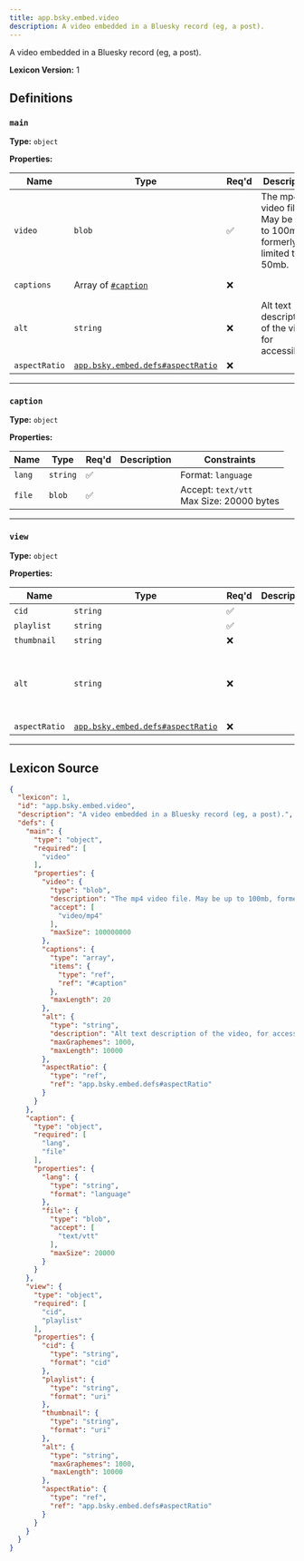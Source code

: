 ```yaml
---
title: app.bsky.embed.video
description: A video embedded in a Bluesky record (eg, a post).
---
```

A video embedded in a Bluesky record (eg, a post).

**Lexicon Version:** 1

## Definitions

<a name="main"></a>
### `main`

**Type:** `object`

**Properties:**

| Name | Type | Req'd  | Description | Constraints |
|------|------|----------|-------------|-------------|
| `video` | `blob` | ✅  | The mp4 video file. May be up to 100mb, formerly limited to 50mb. | Accept: `video/mp4`<br/>Max Size: 100000000 bytes |
| `captions` | Array of [`#caption`](#caption) | ❌  |  | Max Items: 20 |
| `alt` | `string` | ❌  | Alt text description of the video, for accessibility. | Max Length: 10000<br/>Max Graphemes: 1000 |
| `aspectRatio` | [`app.bsky.embed.defs#aspectRatio`](/lexicons/app/bsky/embed/defs#aspectRatio) | ❌  |  |  |

---

<a name="caption"></a>
### `caption`

**Type:** `object`

**Properties:**

| Name | Type | Req'd  | Description | Constraints |
|------|------|----------|-------------|-------------|
| `lang` | `string` | ✅  |  | Format: `language` |
| `file` | `blob` | ✅  |  | Accept: `text/vtt`<br/>Max Size: 20000 bytes |

---

<a name="view"></a>
### `view`

**Type:** `object`

**Properties:**

| Name | Type | Req'd  | Description | Constraints |
|------|------|----------|-------------|-------------|
| `cid` | `string` | ✅  |  | Format: `cid` |
| `playlist` | `string` | ✅  |  | Format: `uri` |
| `thumbnail` | `string` | ❌  |  | Format: `uri` |
| `alt` | `string` | ❌  |  | Max Length: 10000<br/>Max Graphemes: 1000 |
| `aspectRatio` | [`app.bsky.embed.defs#aspectRatio`](/lexicons/app/bsky/embed/defs#aspectRatio) | ❌  |  |  |

---

## Lexicon Source
```json
{
  "lexicon": 1,
  "id": "app.bsky.embed.video",
  "description": "A video embedded in a Bluesky record (eg, a post).",
  "defs": {
    "main": {
      "type": "object",
      "required": [
        "video"
      ],
      "properties": {
        "video": {
          "type": "blob",
          "description": "The mp4 video file. May be up to 100mb, formerly limited to 50mb.",
          "accept": [
            "video/mp4"
          ],
          "maxSize": 100000000
        },
        "captions": {
          "type": "array",
          "items": {
            "type": "ref",
            "ref": "#caption"
          },
          "maxLength": 20
        },
        "alt": {
          "type": "string",
          "description": "Alt text description of the video, for accessibility.",
          "maxGraphemes": 1000,
          "maxLength": 10000
        },
        "aspectRatio": {
          "type": "ref",
          "ref": "app.bsky.embed.defs#aspectRatio"
        }
      }
    },
    "caption": {
      "type": "object",
      "required": [
        "lang",
        "file"
      ],
      "properties": {
        "lang": {
          "type": "string",
          "format": "language"
        },
        "file": {
          "type": "blob",
          "accept": [
            "text/vtt"
          ],
          "maxSize": 20000
        }
      }
    },
    "view": {
      "type": "object",
      "required": [
        "cid",
        "playlist"
      ],
      "properties": {
        "cid": {
          "type": "string",
          "format": "cid"
        },
        "playlist": {
          "type": "string",
          "format": "uri"
        },
        "thumbnail": {
          "type": "string",
          "format": "uri"
        },
        "alt": {
          "type": "string",
          "maxGraphemes": 1000,
          "maxLength": 10000
        },
        "aspectRatio": {
          "type": "ref",
          "ref": "app.bsky.embed.defs#aspectRatio"
        }
      }
    }
  }
}
```
